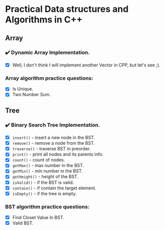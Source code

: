 # Practical Data structures and Algorithms in C++

## Array

### :heavy_check_mark: Dynamic Array Implementation.

- [x] Well, I don't think I will implement another Vector in CPP, but let's see ;).

### Array algorithm practice questions:

- [x] Is Unique.
- [x] Two Number Sum.

## Tree

### :heavy_check_mark: Binary Search Tree Implementation.

- [x] `insert()`            - insert a new node in the BST.
- [x] `remove()`            - remove a node from the BST.
- [x] `traverse()`          - traverse BST in preorder.
- [x] `print()`             - print all nodes and its parents info.
- [x] `count()`             - count of nodes.
- [x] `getMax()`            - max number in the BST.
- [x] `getMin()`            - min number in the BST.
- [x] `getHeight()`         - height of the BST.
- [x] `isValid()`           - if the BST is valid.
- [x] `contain()`           - if contain the target element.
- [x] `isEmpty()`           - if the tree is empty.

### BST algorithm practice questions:

- [x] Find Closet Value In BST.
- [x] Valid BST.
